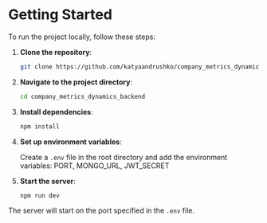 # Getting Started

To run the project locally, follow these steps:

1. **Clone the repository**:

   ```sh
   git clone https://github.com/katyaandrushko/company_metrics_dynamics_backend.git
   ```

2. **Navigate to the project directory**:

   ```sh
   cd company_metrics_dynamics_backend
   ```

3. **Install dependencies**:

   ```sh
   npm install
   ```

4. **Set up environment variables**:

   Create a `.env` file in the root directory and add the environment variables: PORT, MONGO_URL, JWT_SECRET

5. **Start the server**:

   ```sh
   npm run dev
   ```

The server will start on the port specified in the `.env` file.
